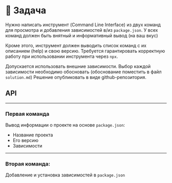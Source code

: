 # 📝 Задача
Нужно написать инструмент (Command Line Interface) из двух команд для просмотра и добавления зависимостей в/из `package.json`.
У всех команд должен быть внятный и информативный вывод (на ваш вкус)

Кроме этого, инструмент должен выводить список команд  с их описанием (help) и свою версию.
Требуется гарантировать корректную работу при использовании инструмента через `npx`.

Допускается использовать внешние зависимости.
Выбор каждой зависимости необходимо обосновать (обоснование поместить в файл `solution.md`)
Решение опубликовать в виде github-репозитория.


## API
---

### Первая команда

Вывод информации о проекте на основе `package.json`:

- Название проекта
- Его версию
- Зависимости

---

### Вторая команда:

Добавление и установка зависимостей в `package.json`